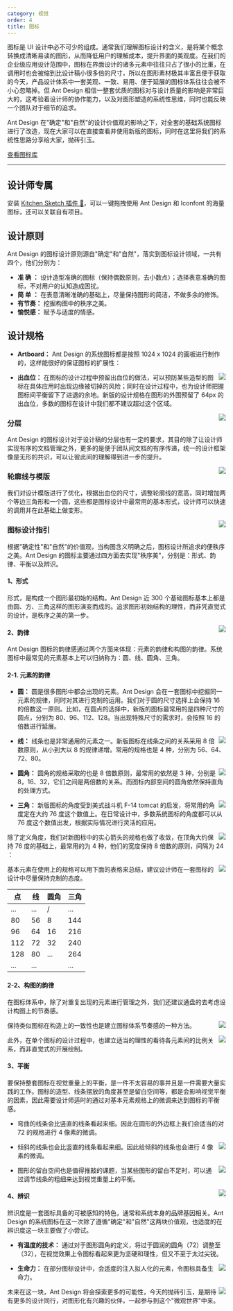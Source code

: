 ```yaml
---
category: 视觉
order: 4
title: 图标
---
```


图标是 UI 设计中必不可少的组成。通常我们理解图标设计的含义，是将某个概念转换成清晰易读的图形，从而降低用户的理解成本，提升界面的美观度。在我们的企业级应用设计范围中，图标在界面设计的诸多元素中往往只占了很小的比重，在调用时也会被缩到比设计稿小很多倍的尺寸，所以在图形素材极其丰富且便于获取的今天，产品设计体系中一套美观、一致、易用、便于延展的图标体系往往会被不小心忽略掉。但  Ant Design 相信一整套优质的图标对与设计质量的影响是非常巨大的，这考验着设计师的协作能力，以及对图形塑造的系统性思维，同时也能反映一个团队对于细节的追求。

Ant Design 在"确定"和"自然"的设计价值观的影响之下，对全套的基础系统图标进行了改造，现在大家可以在直接查看并使用新版的图标，同时在这里将我们的系统性思路分享给大家，抛砖引玉。

[查看图标库](/components/icon/)

---

## 设计师专属

安装 [Kitchen Sketch 插件 💎](https://kitchen.alipay.com)，可以一键拖拽使用 Ant Design 和 Iconfont 的海量图标，还可以关联自有项目。

## 设计原则

Ant Design 的图标设计原则源自"确定"和"自然"，落实到图标设计领域，一共有四个，他们分别为：

- **准  确 ：** 设计造型准确的图标（保持偶数原则，去小数点）；选择表意准确的图标，不对用户的认知造成困扰。
- **简  单 ：** 在表意清晰准确的基础上，尽量保持图形的简洁，不做多余的修饰。
- **有节奏：** 挖掘构图中的秩序之美。
- **愉悦感：** 赋予与适度的情感。

## 设计规格

- **Artboard：** Ant Design 的系统图标都是按照 1024 x 1024 的画板进行制作的，这样能很好的保证图标的扩展性：

<div>
<img class="preview-img no-padding" align="right" src="https://gw.alipayobjects.com/zos/rmsportal/mrrFTiCWOyCsVOgAIBqg.png">
</div>

- **出血位：** 在图标的设计过程中预留出血位的做法，可以预防某些造型的图标在具体应用时出现边缘被切掉的风险；同时在设计过程中，也为设计师把握图标间平衡留下了进退的余地。新版的设计规格在图形的外围预留了 64px 的出血位，多数的图标在设计中我们都不建议超过这个区域。


<div>
<img class="preview-img no-padding" align="right" src="https://gw.alipayobjects.com/zos/rmsportal/FNXMpWnyvYfydiSnPCYg.png">
</div>

### 分层

Ant Design 的图标设计对于设计稿的分层也有一定的要求，其目的除了让设计师实现有序的文档管理之外，更多的是便于团队间文档的有序传递，统一的设计框架像是无形的共识，可以让彼此间的理解得到进一步的提升。

<div>
<img class="preview-img no-padding" align="right" src="https://gw.alipayobjects.com/zos/rmsportal/bVtUZqDRbGuaoVbwYqua.png">
</div>

### 轮廓线与模版

我们对设计模版进行了优化，根据出血位的尺寸，调整轮廓线的宽高，同时增加两个等边三角形和一个圆，这些都是图标设计中最常用的基本形式，设计师可以快速的调用并在此基础上做变形。

<div>
<img class="preview-img no-padding" align="right" src="https://gw.alipayobjects.com/zos/rmsportal/ycDkLxfAqjnRsWZuHvik.png">
</div>

### 图标设计指引

根据"确定性"和"自然"的价值观，当构图含义明确之后，图标设计所追求的便秩序之美。Ant Design 的图标主要通过四方面去实现"秩序美"，分别是：形式、韵律、平衡以及辨识。

#### 1、形式

形式，是构成一个图形最初始的结构。Ant Design 近 300 个基础图标基本上都是由圆、方、三角这样的图形演变而成的。追求图形初始结构的理性，而非凭直觉式的设计，是秩序之美的第一步。 

<div>
<img class="preview-img no-padding" align="right" src="https://gw.alipayobjects.com/zos/rmsportal/HpESYoDACMTUWLEqtBRb.png">
</div>

#### 2、韵律

Ant Design 图标的韵律感通过两个方面来体现：元素的韵律和构图的韵律。系统图标中最常见的元素基本上可以归纳称为：圆、线、圆角、三角。

#### 2-1. 元素的韵律

- **圆：** 圆是很多图形中都会出现的元素。Ant Design 会在一套图标中挖掘同一元素的规律，同时对其进行克制的运用。我们对于圆的尺寸选择上会保持 16 的倍数这一原则。比如，在圆点的选择中，新版的图标最常用的是四种尺寸的圆点，分别为 80、96、112、128。当出现特殊尺寸的需求时，会按照 16 的倍数进行延展。

<div>
<img class="preview-img no-padding" align="right" src="https://gw.alipayobjects.com/zos/rmsportal/qOHVVNiWAiQoHRjkuntb.png">
</div>

- **线：** 线条也是非常通用的元素之一。新版图标在线条之间的关系采用 8 倍数原则，从小到大以 8 的规律递增。常用的规格也是 4 种，分别为 56、64、72、80。

<div>
<img class="preview-img no-padding" align="right" src="https://gw.alipayobjects.com/zos/rmsportal/WqaPFOssksoRsfSEMYgc.png">
</div>

- **圆角：** 圆角的规格采取的也是 8 倍数原则，最常用的依然是 3 种，分别是 8，16、32，它们之间是两倍数的关系。而图标内部空间的圆角依然保持直角的处理方式。

<div>
<img class="preview-img no-padding" align="right" src="https://gw.alipayobjects.com/zos/rmsportal/EycXTskdagLPlYMTvfdC.png">
</div>

- **三角：** 新版图标的角度受到美式战斗机 F-14 tomcat 的启发，将常用的角度定在大约 76 度这个数值上。在日常设计中，多数系统图标的角度都可以从 76 度这个数值出发，根据实际情况进行灵活的应用。

<div>
<img class="preview-img no-padding" align="right" src="https://gw.alipayobjects.com/zos/rmsportal/WWnwBEQKIOhIeqbsIHZe.png">
</div>

除了定义角度，我们对新图标中的实心箭头的规格也做了收敛，在顶角大约保持 76 度的基础上，最常用的为 4 种，他们的宽度保持 8 倍数的原则，间隔为 24 ：

<div>
<img class="preview-img no-padding" align="right" src="https://gw.alipayobjects.com/zos/rmsportal/EHiJbKnnlTDRJkogTWHU.png">
</div>

基本元素在使用上的规格可以用下面的表格来总结，建议设计师在一套图标的设计中尽量保持克制的态度。 

| 点  | 线  | 圆角 | 三角 |
|-----|-----|------|------|
| ... | ... | /    | ...  |
| 80  | 56  | 8    | 144  |
| 96  | 64  | 16   | 216  |
| 112 | 72  | 32   | 240  |
| 128 | 80  | ...  | 264  |
| ... | ... |      | ...  |

#### 2-2、构图的韵律

在图标体系中，除了对重复出现的元素进行管理之外，我们还建议通盘的去考虑设计构图上的节奏感。



<div>
<img class="preview-img no-padding" align="right" src="https://gw.alipayobjects.com/zos/rmsportal/PBdJuRgTnkJiYTtrBoKs.png">  
</div>


保持类似图标在构造上的一致性也是建立图标体系节奏感的一种方法。

<div>
<img class="preview-img no-padding" align="right" src="https://gw.alipayobjects.com/zos/rmsportal/XorcLWyrefyAmYagUpgY.png">  
</div>

此外，在单个图标的设计过程中，也建立适当的理性的看待各元素间的比例关系，而非直觉式的开展绘制。

#### 3、平衡

要保持整套图标在视觉重量上的平衡，是一件不太容易的事并且是一件需要大量实践的工作。图标的造型、线条摆放的角度甚至是留白空间等，都是会影响视觉平衡的因素，因此需要设计师适时的通过对基本元素规格上的微调来达到图标的平衡感。

- 弯曲的线条会比竖直的线条看起来细。因此在圆形的外边框上我们会适当的对 72 的规格进行 4 像素的微调。

<div>
<img class="preview-img no-padding" align="right" src="https://gw.alipayobjects.com/zos/rmsportal/GsrZFQbjQXwQoDRMnhKX.png">  
</div>

- 倾斜的线条也会比竖直的线条看起来细。因此给倾斜的线条也会进行 4 像素的微调。

<div>
<img class="preview-img no-padding" align="right" src="https://gw.alipayobjects.com/zos/rmsportal/wfRqkxabWTKdQgiVSzKh.png">  
</div>

- 图形的留白空间也是值得推敲的课题，当某些图形的留白不足时，可以通过调节线条的粗细来达到视觉重量上的平衡。

<div>
<img class="preview-img no-padding" align="right" src="https://gw.alipayobjects.com/zos/rmsportal/fVyyVdYqEXyjmxlWLtVw.png">  
</div>

#### 4、辨识

辨识度是一套图标具备的可被感知的特色，通常和系统本身的品牌基因相关。Ant Design 的系统图标在这一次除了遵循"确定"和"自然"这两块价值观，也适度的在辨识度这一块主要做了小尝试。

- **有温度的技术：** 通过对于图形圆角的定义，将过于圆润的圆角（72）调整至（32），在视觉效果上令图标看起来更为坚硬和理性，但又不至于太过尖锐。

<div>
<img class="preview-img no-padding" align="right" src="https://gw.alipayobjects.com/zos/rmsportal/aPRvNTmHNYxBoOeijhTM.png">
</div>

- **生命力：** 在部分图标设计中，会适度的注入拟人化的元素，令图标具备生命力。

<div>
<img class="preview-img no-padding" align="right" src="https://gw.alipayobjects.com/zos/rmsportal/scJOuEdiwCgPONdiCZYZ.png">
</div>

未来在这一块，Ant Design 将会探索更多的可能性，今天的抛砖引玉，是期待有更多的设计同行，对图形化有兴趣的伙伴，一起参与到这个"微观世界"中来。

